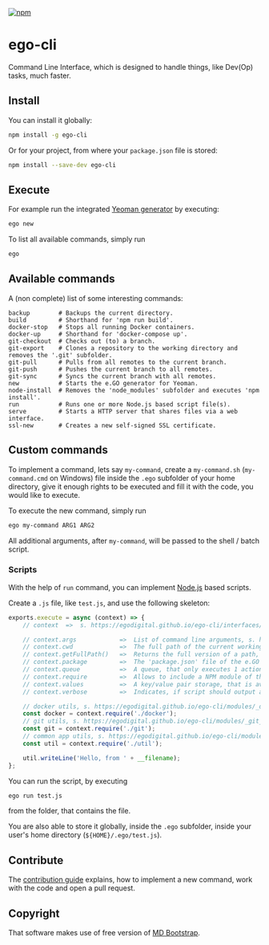 [![npm](https://img.shields.io/npm/v/ego-cli.svg)](https://www.npmjs.com/package/ego-cli)

# ego-cli

Command Line Interface, which is designed to handle things, like Dev(Op) tasks, much faster.

## Install

You can install it globally:

```bash
npm install -g ego-cli
```

Or for your project, from where your `package.json` file is stored:

```bash
npm install --save-dev ego-cli
```

## Execute

For example run the integrated [Yeoman generator](https://github.com/egodigital/generator-ego) by executing:

```bash
ego new
```

To list all available commands, simply run

```bash
ego
```

## Available commands

A (non complete) list of some interesting commands:

```
backup        # Backups the current directory.
build         # Shorthand for 'npm run build'.
docker-stop   # Stops all running Docker containers.
docker-up     # Shorthand for 'docker-compose up'.
git-checkout  # Checks out (to) a branch.
git-export    # Clones a repository to the working directory and removes the '.git' subfolder.
git-pull      # Pulls from all remotes to the current branch.
git-push      # Pushes the current branch to all remotes.
git-sync      # Syncs the current branch with all remotes.
new           # Starts the e.GO generator for Yeoman.
node-install  # Removes the 'node_modules' subfolder and executes 'npm install'.
run           # Runs one or more Node.js based script file(s).
serve         # Starts a HTTP server that shares files via a web interface.
ssl-new       # Creates a new self-signed SSL certificate.
```

## Custom commands

To implement a command, lets say `my-command`, create a `my-command.sh` (`my-command.cmd` on Windows) file inside the `.ego` subfolder of your home directory, give it enough rights to be executed and fill it with the code, you would like to execute.

To execute the new command, simply run

```bash
ego my-command ARG1 ARG2
```

All additional arguments, after `my-command`, will be passed to the shell / batch script.

### Scripts

With the help of `run` command, you can implement [Node.js]() based scripts.

Create a `.js` file, like `test.js`, and use the following skeleton:

```javascript
exports.execute = async (context) => {
    // context  =>  s. https://egodigital.github.io/ego-cli/interfaces/_contracts_.commandexecutecontext.html

    // context.args            =>  List of command line arguments, s. https://www.npmjs.com/package/minimist
    // context.cwd             =>  The full path of the current working directory
    // context.getFullPath()   =>  Returns the full version of a path, based on the value of 'cwd'
    // context.package         =>  The 'package.json' file of the e.GO CLI
    // context.queue           =>  A queue, that only executes 1 action at the same time, s. https://www.npmjs.com/package/p-queue
    // context.require         =>  Allows to include a NPM module of the e.GO CLI
    // context.values          =>  A key/value pair storage, that is available while the execution
    // context.verbose         =>  Indicates, if script should output additional information or not

    // docker utils, s. https://egodigital.github.io/ego-cli/modules/_docker_.html
    const docker = context.require('./docker');
    // git utils, s. https://egodigital.github.io/ego-cli/modules/_git_.html
    const git = context.require('./git');
    // common app utils, s. https://egodigital.github.io/ego-cli/modules/_util_.html
    const util = context.require('./util');

    util.writeLine('Hello, from ' + __filename);
};
```

You can run the script, by executing

```bash
ego run test.js
```

from the folder, that contains the file.

You are also able to store it globally, inside the `.ego` subfolder, inside your user's home directory (`${HOME}/.ego/test.js`).

## Contribute

The [contribution guide](./CONTRIBUTE.md) explains, how to implement a new command, work with the code and open a pull request.

## Copyright

That software makes use of free version of [MD Bootstrap](https://mdbootstrap.com/).
